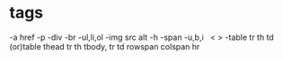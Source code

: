 # tags
-a href
-p
-div
-br
-ul,li,ol
-img src  alt
-h
-span
-u,b,i
&nbsp;
&lt;
&gt;
-table 
    tr
    th
    td
(or)table
    thead
    tr
    th
    tbody,
    tr
    td
    rowspan
    colspan
hr